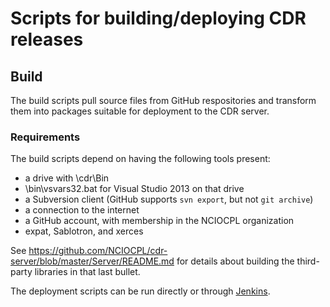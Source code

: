 # Scripts for building/deploying CDR releases

## Build
The build scripts pull source files from GitHub respositories
and transform them into packages suitable for deployment to
the CDR server.

### Requirements

The build scripts depend on having the following tools present:

 * a drive with \cdr\Bin
 * \bin\vsvars32.bat for Visual Studio 2013 on that drive
 * a Subversion client (GitHub supports `svn export`, but not `git archive`)
 * a connection to the internet
 * a GitHub account, with membership in the NCIOCPL organization
 * expat, Sablotron, and xerces

See https://github.com/NCIOCPL/cdr-server/blob/master/Server/README.md
for details about building the third-party libraries in that last bullet.

The deployment scripts can be run directly or through
[Jenkins](https://jenkins.io/).
